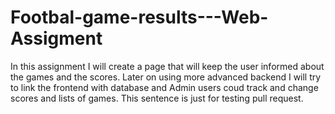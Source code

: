 # Footbal-game-results---Web-Assigment
In this assignment I will create a page that will keep the user informed about the games and the scores. Later on using more advanced backend I will try to link the frontend with database and Admin users coud track and change scores and lists of games. This sentence is just for testing pull request.
